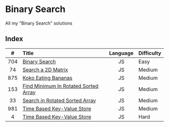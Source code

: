 # Binary Search

All my "Binary Search" solutions

## Index

| **#** | **Title**                                      | **Language** | **Difficulty** |
| :---: | :--------------------------------------------- | :----------: | :------------- |
|  704  | [Binary Search](704.js)                        |      JS      | Easy           |
|  74   | [Search a 2D Matrix](74.js)                    |      JS      | Medium         |
|  875  | [Koko Eating Bananas](875.js)                  |      JS      | Medium         |
|  153  | [Find Minimum In Rotated Sorted Array](153.js) |      JS      | Medium         |
|  33   | [Search in Rotated Sorted Array](33.js)        |      JS      | Medium         |
|  981  | [Time Based Key-Value Store](981.js)           |      JS      | Medium         |
|   4   | [Time Based Key-Value Store](4.js)             |      JS      | Hard           |
